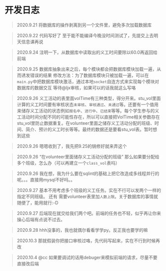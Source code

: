 # 开发日志

> 2020.9.21 将数据库的操作剥离到另一个文件里，避免多次加载数据库

> 2020.9.22 代码写好了 至于能不能编译今晚没时间测试了，先提交上去明天信息课再说

> 2020.9.24 注明一下，从数据库中读取出的义工时间要除以60.0再返回给前端

> 2020.9.25 数据库抽象出来之后，每个模块都会把数据库模块加载一遍，从而诱发错误的结果
> 修改方法：为了数据库模块只被加载一遍，可以在`main.py`中把数据库模块激活，通过本地`socket`自连方式来实现每个模块对数据库的数据交互
> 等待@ljx审核，如果可以的话我就这么写咯

> 2020.9.26 义工活动的表里面volTime有三种类型，得分开来。stu_vol里面计算的义工时间要有审核状态`未审核`、`审核通过`、`未通过`等。还要有一个值用来储存义工活动的状态例如`报名中`、`进行中`、`已结束`等等。每个学生参与的义工活动时间分配不同的可能性存在，所以可以直接把VolTime相关参数存在stu_vol里防止数据重复。在volunteer里面之储存义工活动分配的班级、时间、简介、预计的义工时长等等。最终的数据还是要看stu_vol表。暂时想到这些

> 2020.9.26 嗯嗯收到了，我先把9.25的锅修好就来弄这个

> 2020.9.26 “在volunteer里面储存义工活动分配的班级” 那么如果要分配给多个班级，怎么办（可以再建立一个`class_vol`表吗）

> 2020.9.26 我在想，我为什么要在sqlint的基础上把它改造成多线程并行的呢。。。直接用mysql不好吗。。

> 2020.9.27 基本不用考虑多个班级的义工任务。实在不行可以发两个一样的指定不同班级。 还有 需要volunteer表里加`人数上限`。关于数据库的事情就随便了，能用就行:-D

> 2020.9.27 后端现在就交给我们两个吧。前端的任务也不轻，似乎再让你来操心后端有点说不过去。

> 2020.9.28 hhh没事的，我也就偶尔看看学学py。反正我也要学的嘛

> 2020.10.3 那就假装你把接口审核过咯，先代码写起来，实在不行到时候再改

> 2020.10.4 @cc 如果要调试的话用debuger来模拟前端的请求，尽量不要直接改后端